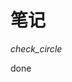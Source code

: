 # 笔记

<i class="material-icons-two-tone">check_circle</i>

<span class="material-icons">done</span>
